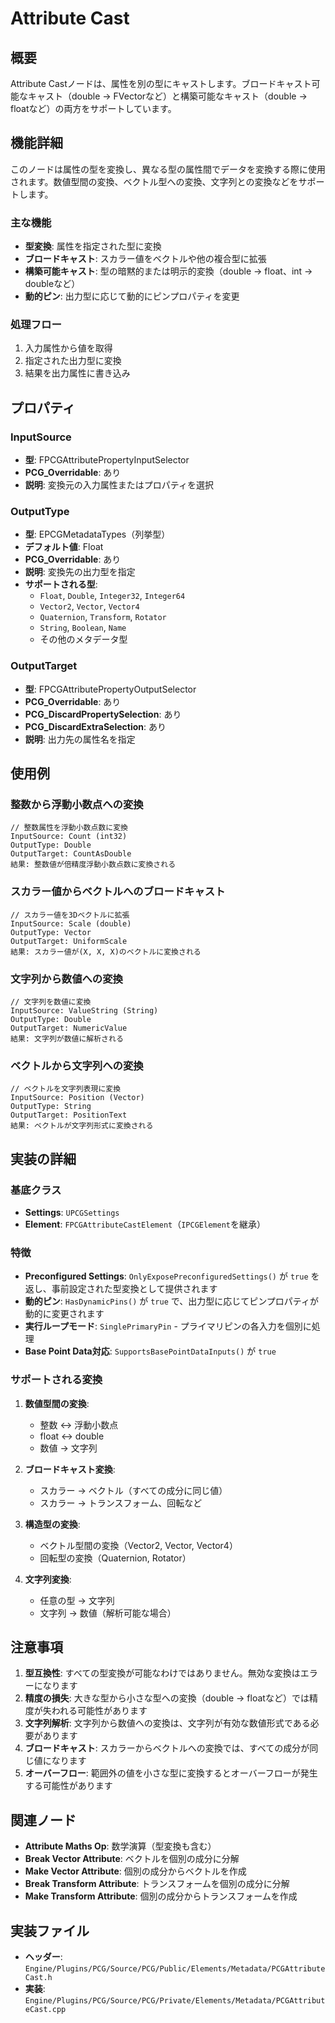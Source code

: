 # Attribute Cast

## 概要
Attribute Castノードは、属性を別の型にキャストします。ブロードキャスト可能なキャスト（double -> FVectorなど）と構築可能なキャスト（double -> floatなど）の両方をサポートしています。

## 機能詳細
このノードは属性の型を変換し、異なる型の属性間でデータを変換する際に使用されます。数値型間の変換、ベクトル型への変換、文字列との変換などをサポートします。

### 主な機能
- **型変換**: 属性を指定された型に変換
- **ブロードキャスト**: スカラー値をベクトルや他の複合型に拡張
- **構築可能キャスト**: 型の暗黙的または明示的変換（double -> float、int -> doubleなど）
- **動的ピン**: 出力型に応じて動的にピンプロパティを変更

### 処理フロー
1. 入力属性から値を取得
2. 指定された出力型に変換
3. 結果を出力属性に書き込み

## プロパティ

### InputSource
- **型**: FPCGAttributePropertyInputSelector
- **PCG_Overridable**: あり
- **説明**: 変換元の入力属性またはプロパティを選択

### OutputType
- **型**: EPCGMetadataTypes（列挙型）
- **デフォルト値**: Float
- **PCG_Overridable**: あり
- **説明**: 変換先の出力型を指定
- **サポートされる型**:
  - `Float`, `Double`, `Integer32`, `Integer64`
  - `Vector2`, `Vector`, `Vector4`
  - `Quaternion`, `Transform`, `Rotator`
  - `String`, `Boolean`, `Name`
  - その他のメタデータ型

### OutputTarget
- **型**: FPCGAttributePropertyOutputSelector
- **PCG_Overridable**: あり
- **PCG_DiscardPropertySelection**: あり
- **PCG_DiscardExtraSelection**: あり
- **説明**: 出力先の属性名を指定

## 使用例

### 整数から浮動小数点への変換
```
// 整数属性を浮動小数点数に変換
InputSource: Count (int32)
OutputType: Double
OutputTarget: CountAsDouble
結果: 整数値が倍精度浮動小数点数に変換される
```

### スカラー値からベクトルへのブロードキャスト
```
// スカラー値を3Dベクトルに拡張
InputSource: Scale (double)
OutputType: Vector
OutputTarget: UniformScale
結果: スカラー値が(X, X, X)のベクトルに変換される
```

### 文字列から数値への変換
```
// 文字列を数値に変換
InputSource: ValueString (String)
OutputType: Double
OutputTarget: NumericValue
結果: 文字列が数値に解析される
```

### ベクトルから文字列への変換
```
// ベクトルを文字列表現に変換
InputSource: Position (Vector)
OutputType: String
OutputTarget: PositionText
結果: ベクトルが文字列形式に変換される
```

## 実装の詳細

### 基底クラス
- **Settings**: `UPCGSettings`
- **Element**: `FPCGAttributeCastElement`（`IPCGElement`を継承）

### 特徴
- **Preconfigured Settings**: `OnlyExposePreconfiguredSettings()` が `true` を返し、事前設定された型変換として提供されます
- **動的ピン**: `HasDynamicPins()` が `true` で、出力型に応じてピンプロパティが動的に変更されます
- **実行ループモード**: `SinglePrimaryPin` - プライマリピンの各入力を個別に処理
- **Base Point Data対応**: `SupportsBasePointDataInputs()` が `true`

### サポートされる変換
1. **数値型間の変換**:
   - 整数 ↔ 浮動小数点
   - float ↔ double
   - 数値 → 文字列

2. **ブロードキャスト変換**:
   - スカラー → ベクトル（すべての成分に同じ値）
   - スカラー → トランスフォーム、回転など

3. **構造型の変換**:
   - ベクトル型間の変換（Vector2, Vector, Vector4）
   - 回転型の変換（Quaternion, Rotator）

4. **文字列変換**:
   - 任意の型 → 文字列
   - 文字列 → 数値（解析可能な場合）

## 注意事項

1. **型互換性**: すべての型変換が可能なわけではありません。無効な変換はエラーになります
2. **精度の損失**: 大きな型から小さな型への変換（double -> floatなど）では精度が失われる可能性があります
3. **文字列解析**: 文字列から数値への変換は、文字列が有効な数値形式である必要があります
4. **ブロードキャスト**: スカラーからベクトルへの変換では、すべての成分が同じ値になります
5. **オーバーフロー**: 範囲外の値を小さな型に変換するとオーバーフローが発生する可能性があります

## 関連ノード
- **Attribute Maths Op**: 数学演算（型変換も含む）
- **Break Vector Attribute**: ベクトルを個別の成分に分解
- **Make Vector Attribute**: 個別の成分からベクトルを作成
- **Break Transform Attribute**: トランスフォームを個別の成分に分解
- **Make Transform Attribute**: 個別の成分からトランスフォームを作成

## 実装ファイル
- **ヘッダー**: `Engine/Plugins/PCG/Source/PCG/Public/Elements/Metadata/PCGAttributeCast.h`
- **実装**: `Engine/Plugins/PCG/Source/PCG/Private/Elements/Metadata/PCGAttributeCast.cpp`
